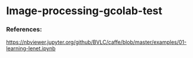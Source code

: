 # Image-processing-gcolab-test


### References:
https://nbviewer.jupyter.org/github/BVLC/caffe/blob/master/examples/01-learning-lenet.ipynb
